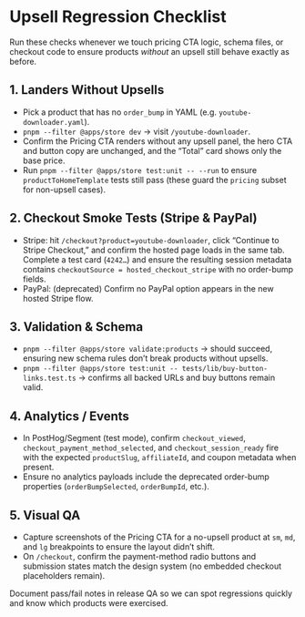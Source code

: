 # Upsell Regression Checklist

Run these checks whenever we touch pricing CTA logic, schema files, or checkout code to ensure products *without* an upsell still behave exactly as before.

## 1. Landers Without Upsells
- Pick a product that has no `order_bump` in YAML (e.g. `youtube-downloader.yaml`).
- `pnpm --filter @apps/store dev` → visit `/youtube-downloader`.
- Confirm the Pricing CTA renders without any upsell panel, the hero CTA and button copy are unchanged, and the “Total” card shows only the base price.
- Run `pnpm --filter @apps/store test:unit -- --run` to ensure `productToHomeTemplate` tests still pass (these guard the `pricing` subset for non-upsell cases).

## 2. Checkout Smoke Tests (Stripe & PayPal)
- Stripe: hit `/checkout?product=youtube-downloader`, click “Continue to Stripe Checkout,” and confirm the hosted page loads in the same tab. Complete a test card (`4242…`) and ensure the resulting session metadata contains `checkoutSource = hosted_checkout_stripe` with no order-bump fields.
- PayPal: (deprecated) Confirm no PayPal option appears in the new hosted Stripe flow.

## 3. Validation & Schema
- `pnpm --filter @apps/store validate:products` → should succeed, ensuring new schema rules don’t break products without upsells.
- `pnpm --filter @apps/store test:unit -- tests/lib/buy-button-links.test.ts` → confirms all backed URLs and buy buttons remain valid.

## 4. Analytics / Events
- In PostHog/Segment (test mode), confirm `checkout_viewed`, `checkout_payment_method_selected`, and `checkout_session_ready` fire with the expected `productSlug`, `affiliateId`, and coupon metadata when present.
- Ensure no analytics payloads include the deprecated order-bump properties (`orderBumpSelected`, `orderBumpId`, etc.).

## 5. Visual QA
- Capture screenshots of the Pricing CTA for a no-upsell product at `sm`, `md`, and `lg` breakpoints to ensure the layout didn’t shift.
- On `/checkout`, confirm the payment-method radio buttons and submission states match the design system (no embedded checkout placeholders remain).

Document pass/fail notes in release QA so we can spot regressions quickly and know which products were exercised.
